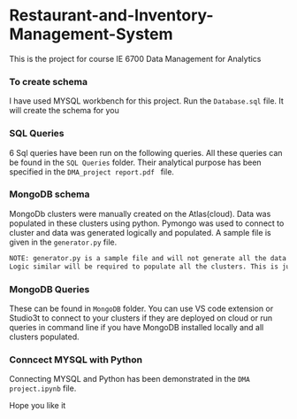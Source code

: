 # Restaurant-and-Inventory-Management-System
This is the project for course IE 6700 Data Management for Analytics

### To create schema
I have used MYSQL workbench for this project. Run the `Database.sql` file. It will create the schema for you

### SQL Queries
6 Sql queries have been run on the following queries. All these queries can be found in the `SQL Queries` folder. Their analytical purpose has been specified in the `DMA_project report.pdf ` file.

### MongoDB schema
MongoDb clusters were manually created on the Atlas(cloud). Data was populated in these clusters using python. Pymongo was used to connect to cluster and data was generated logically and populated. A sample file is given in the `generator.py` file.<br>
```sh
NOTE: generator.py is a sample file and will not generate all the data in the mongoDB clusters.
Logic similar will be required to populate all the clusters. This is just a SAMPLE file
```

### MongoDB Queries
These can be found in `MongoDB` folder. You can use VS code extension or Studio3t to connect to your clusters if they are deployed on cloud or run queries in command line if you have MongoDB installed locally and all clusters populated.

### Conncect MYSQL with Python 
Connecting MYSQL and Python has been demonstrated in the `DMA project.ipynb` file.



Hope you like it
